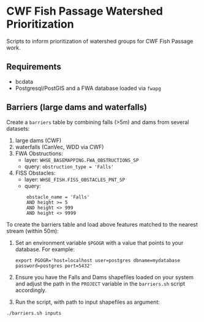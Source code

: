 # CWF Fish Passage Watershed Prioritization

Scripts to inform prioritization of watershed groups for CWF Fish Passage work.


## Requirements

- bcdata
- Postgresql/PostGIS and a FWA database loaded via `fwapg`


## Barriers (large dams and waterfalls)

Create a `barriers` table by combining falls (>5m) and dams from several datasets:

1. large dams (CWF)
2. waterfalls (CanVec, WDD via CWF)
3. FWA Obstructions:
    - layer: `WHSE_BASEMAPPING.FWA_OBSTRUCTIONS_SP`
    - query:  `obstruction_type = 'Falls'`
4. FISS Obstacles:
    - layer: `WHSE_FISH.FISS_OBSTACLES_PNT_SP`
    - query:
    ```
        obstacle_name = 'Falls'
        AND height >= 5
        AND height <> 999
        AND height <> 9999
    ```

To create the barriers table and load above features matched to the nearest stream (within 50m):

1. Set an environment variable `$PGOGR` with a value that points to your database. For example:

    `export PGOGR='host=localhost user=postgres dbname=mydatabase password=postgres port=5432'`

2. Ensure you have the Falls and Dams shapefiles loaded on your system and adjust the path in the `PROJECT` variable in the `barriers.sh` script accordingly.

3. Run the script, with path to input shapefiles as argument:

`./barriers.sh inputs`
